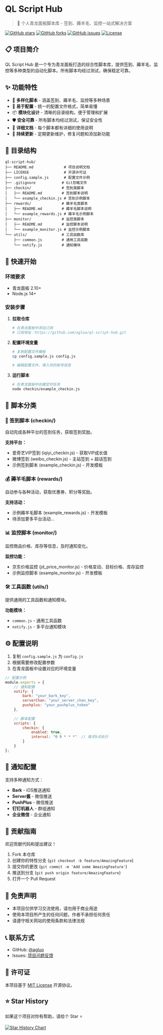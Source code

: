 # QL Script Hub

> 🚀 个人青龙面板脚本库 - 签到、薅羊毛、监控一站式解决方案

[![GitHub stars](https://img.shields.io/github/stars/agluo/ql-script-hub?style=flat-square)](https://github.com/agluo/ql-script-hub/stargazers)
[![GitHub forks](https://img.shields.io/github/forks/agluo/ql-script-hub?style=flat-square)](https://github.com/agluo/ql-script-hub/network)
[![GitHub issues](https://img.shields.io/github/issues/agluo/ql-script-hub?style=flat-square)](https://github.com/agluo/ql-script-hub/issues)
[![License](https://img.shields.io/github/license/agluo/ql-script-hub?style=flat-square)](https://github.com/agluo/ql-script-hub/blob/main/LICENSE)

## 📋 项目简介

QL Script Hub 是一个专为青龙面板打造的综合性脚本库，提供签到、薅羊毛、监控等多种类型的自动化脚本。所有脚本均经过测试，确保稳定可靠。

## ✨ 功能特性

- 🎯 **多样化脚本** - 涵盖签到、薅羊毛、监控等多种场景
- 🔧 **易于配置** - 统一的配置文件格式，简单易懂
- 📦 **模块化设计** - 清晰的目录结构，便于管理和扩展
- 🛡️ **安全可靠** - 所有脚本均经过测试，保证安全性
- 📝 **详细文档** - 每个脚本都有详细的使用说明
- 🔄 **持续更新** - 定期更新维护，修复问题和添加新功能

## 📁 目录结构

```
ql-script-hub/
├── README.md              # 项目说明文档
├── LICENSE                # 开源许可证
├── config.sample.js       # 配置文件示例
├── .gitignore            # Git忽略文件
├── checkin/              # 签到类脚本
│   ├── README.md         # 签到脚本说明
│   └── example_checkin.js # 签到示例脚本
├── rewards/              # 薅羊毛类脚本
│   ├── README.md         # 薅羊毛脚本说明
│   └── example_rewards.js # 薅羊毛示例脚本
├── monitor/              # 监控类脚本
│   ├── README.md         # 监控脚本说明
│   └── example_monitor.js # 监控示例脚本
└── utils/                # 工具函数库
    ├── common.js         # 通用工具函数
    └── notify.js         # 通知模块
```

## 🚀 快速开始

### 环境要求

- 青龙面板 2.10+
- Node.js 14+

### 安装步骤

1. **拉取仓库**
   ```bash
   # 在青龙面板中添加订阅
   # 订阅地址：https://github.com/agluo/ql-script-hub.git
   ```

2. **配置环境变量**
   ```bash
   # 复制配置文件模板
   cp config.sample.js config.js
   
   # 编辑配置文件，填入你的账号信息
   ```

3. **运行脚本**
   ```bash
   # 在青龙面板中创建定时任务
   node checkin/example_checkin.js
   ```

## 📂 脚本分类

### 🎯 签到脚本 (checkin/)
自动完成各种平台的签到任务，获取签到奖励。

**支持平台：**
- 爱奇艺VIP签到 (iqiyi_checkin.js) - 获取VIP成长值
- 微博签到 (weibo_checkin.js) - 主站签到 + 超话签到
- 示例签到脚本 (example_checkin.js) - 开发模板

### 💰 薅羊毛脚本 (rewards/)
自动参与各种活动，获取优惠券、积分等奖励。

**支持活动：**
- 示例薅羊毛脚本 (example_rewards.js) - 开发模板
- 待添加更多平台活动...

### 📊 监控脚本 (monitor/)
监控商品价格、库存等信息，及时通知变化。

**监控功能：**
- 京东价格监控 (jd_price_monitor.js) - 价格变动、目标价格、库存监控
- 示例监控脚本 (example_monitor.js) - 开发模板

### 🛠️ 工具函数 (utils/)
提供通用的工具函数和通知模块。

**功能模块：**
- `common.js` - 通用工具函数
- `notify.js` - 多平台通知模块

## ⚙️ 配置说明

1. 复制 `config.sample.js` 为 `config.js`
2. 根据需要修改配置参数
3. 在青龙面板中设置对应的环境变量

```javascript
// 配置示例
module.exports = {
    // 通知配置
    notify: {
        bark: "your_bark_key",
        serverChan: "your_server_chan_key",
        pushplus: "your_pushplus_token"
    },
    
    // 脚本配置
    scripts: {
        checkin: {
            enabled: true,
            interval: "0 9 * * *"  // 每天9点执行
        }
    }
};
```

## 📱 通知配置

支持多种通知方式：

- **Bark** - iOS推送通知
- **Server酱** - 微信推送
- **PushPlus** - 微信推送
- **钉钉机器人** - 群组通知
- **企业微信** - 企业通知

## 🤝 贡献指南

欢迎贡献代码和提出建议！

1. Fork 本仓库
2. 创建你的特性分支 (`git checkout -b feature/AmazingFeature`)
3. 提交你的更改 (`git commit -m 'Add some AmazingFeature'`)
4. 推送到分支 (`git push origin feature/AmazingFeature`)
5. 打开一个 Pull Request

## 📄 免责声明

- 本项目仅供学习交流使用，请勿用于商业用途
- 使用本项目所产生的任何问题，作者不承担任何责任
- 请遵守相关网站的使用条款和法律法规

## 📞 联系方式

- GitHub: [@agluo](https://github.com/agluo)
- Issues: [项目问题反馈](https://github.com/agluo/ql-script-hub/issues)

## 📄 许可证

本项目基于 [MIT License](LICENSE) 开源协议。

## ⭐ Star History

如果这个项目对你有帮助，请给个 Star ⭐️

[![Star History Chart](https://api.star-history.com/svg?repos=agluo/ql-script-hub&type=Date)](https://star-history.com/#agluo/ql-script-hub&Date)